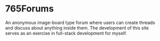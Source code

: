 # 765Forums
An anonymous image-board type forum where users can create threads and discuss about anything inside them.
The development of this site serves as an exercise in full-stack development for myself.

